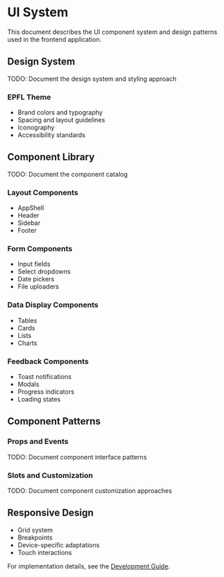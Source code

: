# UI System

This document describes the UI component system and design patterns used in the frontend application.

## Design System

TODO: Document the design system and styling approach

### EPFL Theme

- Brand colors and typography
- Spacing and layout guidelines
- Iconography
- Accessibility standards

## Component Library

TODO: Document the component catalog

### Layout Components

- AppShell
- Header
- Sidebar
- Footer

### Form Components

- Input fields
- Select dropdowns
- Date pickers
- File uploaders

### Data Display Components

- Tables
- Cards
- Lists
- Charts

### Feedback Components

- Toast notifications
- Modals
- Progress indicators
- Loading states

## Component Patterns

### Props and Events

TODO: Document component interface patterns

### Slots and Customization

TODO: Document component customization approaches

## Responsive Design

- Grid system
- Breakpoints
- Device-specific adaptations
- Touch interactions

For implementation details, see the [Development Guide](./dev-guide.md).
